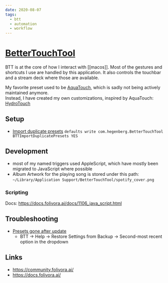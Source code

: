 ```yaml
---
date: 2020-08-07
tags:
  - btt
  - automation
  - workflow
---
```


# [BetterTouchTool](https://folivora.ai)

BTT is at the core of how I interact with [[macos]]. Most of the gestures and shortcuts I use are handled by this application. It also controls the touchbar and a stream deck where those are available. 

My favorite preset used to be [AquaTouch](https://community.folivora.ai/t/1704), which is sadly not being actively maintained anymore.  
Instead, I have created my own customizations, inspired by AquaTouch: [HydroTouch](https://github.com/dnnsmnstrr/HydroTouch)


## Setup

- [Import duplicate presets](https://community.folivora.ai/t/cant-import-a-preset-without-replacing/10455/4)
  `defaults write com.hegenberg.BetterTouchTool BTTImportDuplicatePresets YES`

## Development

- most of my named triggers used AppleScript, which have mostly been migrated to JavaScript where possible
- Album Artwork for the playing song is stored under this path: `~/Library/Application Support/BetterTouchTool/spotify_cover.png`

### Scripting
Docs: https://docs.folivora.ai/docs/1106_java_script.html

## Troubleshooting

- [Presets gone after update](https://community.folivora.ai/t/how-can-i-restore-my-presets/14976/2)
  - BTT -> Help -> Restore Settings from Backup -> Second-most recent option in the dropdown

## Links
- https://community.folivora.ai/
- https://docs.folivora.ai/